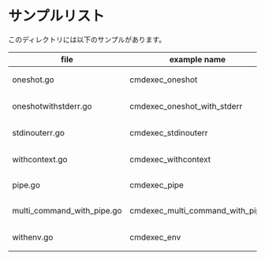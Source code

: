 # サンプルリスト

このディレクトリには以下のサンプルがあります。

|file|example name|note|
|----|------------|----|
|oneshot.go|cmdexec\_oneshot|コマンドを一発実行して結果を取得するサンプルです|
|oneshotwithstderr.go|cmdexec\_oneshot\_with\_stderr|コマンドを一発実行して結果を取得するサンプルです。(標準エラー出力も含む)|
|stdinouterr.go|cmdexec\_stdinouterr|標準入力・標準出力・標準エラー出力を指定してコマンドを実行するサンプルです|
|withcontext.go|cmdexec\_withcontext|コマンドを context.Context 付きで実行するサンプルです|
|pipe.go|cmdexec\_pipe|(*Cmd).StdinPipe,StdoutPipe,StderrPipeのサンプルです|
|multi\_command\_with\_pipe.go|cmdexec\_multi\_command\_with\_pipe|複数の (*exec.Cmd) をパイプストリームで繋いで実行するサンプルです|
|withenv.go|cmdexec\_env|*exec.Cmd 実行時に追加の環境変数を指定するサンプルです|
